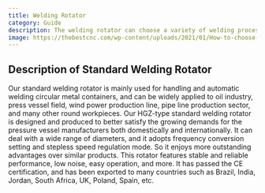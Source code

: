 ```yaml
---
title: Welding Rotator
category: Guide
description: The welding rotator can choose a variety of welding processes, such as MIG welding, TIG welding, and submerged arc welding. This can help you get better welding quality. It can be used alone to weld long straight seams. The welding manipulator can be used in combination with the welding roller frame for circular seam welding. Either way, upgrading the welding manipulator or investing in a complete welding manipulator system can quickly recover costs by increasing productivity and improving quality.
image: https://thebestcnc.com/wp-content/uploads/2021/01/How-to-choose-a-welding-manipulator.jpg
---
```


## Description of Standard Welding Rotator

Our standard welding rotator is mainly used for handling and automatic welding circular metal containers, and can be widely applied to oil industry, press vessel field, wind power production line, pipe line production sector, and many other round workpieces.
Our HGZ-type standard welding rotator is designed and produced to better satisfy the growing demands for the pressure vessel manufacturers both domestically and internationally. It can deal with a wide range of diameters, and it adopts frequency conversion setting and stepless speed regulation mode.
So it enjoys more outstanding advantages over similar products. This rotator features stable and reliable performance, low noise, easy operation, and more. It has passed the CE certification, and has been exported to many countries such as Brazil, India, Jordan, South Africa, UK, Poland, Spain, etc.

